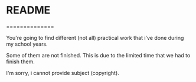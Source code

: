 # README

==============

You're going to find different (not all) practical work that i've done during my school years.

Some of them are not finished. This is due to the limited time that we had to finish them. 

I'm sorry, i cannot provide subject (copyright).
